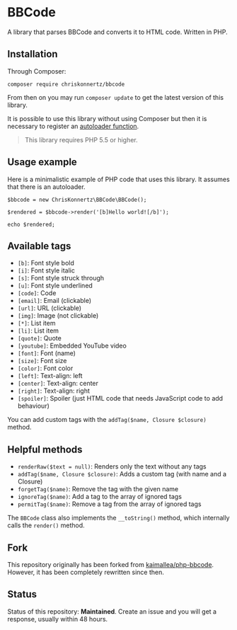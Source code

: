 
# BBCode

A library that parses BBCode and converts it to HTML code. Written in PHP.

## Installation

Through Composer:

```
composer require chriskonnertz/bbcode
```

From then on you may run `composer update` to get the latest version of this library.

It is possible to use this library without using Composer but then it is necessary to register an 
[autoloader function](https://github.com/php-fig/fig-standards/blob/master/accepted/PSR-0.md#example-implementation).

> This library requires PHP 5.5 or higher.

## Usage example

Here is a minimalistic example of PHP code that uses this library. It assumes that there is an autoloader.

```
$bbcode = new ChrisKonnertz\BBCode\BBCode();

$rendered = $bbcode->render('[b]Hello world![/b]');

echo $rendered;
```

## Available tags

* `[b]`: Font style bold
* `[i]`: Font style italic
* `[s]`: Font style struck through
* `[u]`: Font style underlined
* `[code]`: Code
* `[email]`: Email (clickable)
* `[url]`: URL (clickable)
* `[img]`: Image (not clickable)
* `[*]`: List item
* `[li]`: List item
* `[quote]`: Quote
* `[youtube]`: Embedded YouTube video
* `[font]`: Font (name)
* `[size]`: Font size
* `[color]`: Font color
* `[left]`: Text-align: left
* `[center]`: Text-align: center
* `[right]`: Text-align: right
* `[spoiler]`: Spoiler (just HTML code that needs JavaScript code to add behaviour)

You can add custom tags with the `addTag($name, Closure $closure)` method.

## Helpful methods

* `renderRaw($text = null)`: Renders only the text without any tags
* `addTag($name, Closure $closure)`: Adds a custom tag (with name and a Closure)
* `forgetTag($name)`: Remove the tag with the given name
* `ignoreTag($name)`: Add a tag to the array of ignored tags
* `permitTag($name)`: Remove a tag from the array of ignored tags

The `BBCode` class also implements the `__toString()` method, which internally calls the `render()` method.

## Fork

This repository originally has been forked from [kaimallea/php-bbcode](https://github.com/kaimallea/php-bbcode). However, it has been completely rewritten since then.

## Status

Status of this repository: **Maintained**. Create an issue and you will get a response, usually within 48 hours.
